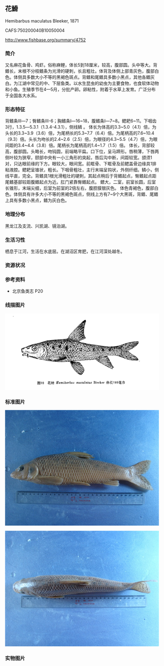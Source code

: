 ## 花䱻

Hemibarbus maculatus  Bleeker, 1871

CAFS:750200040B10050004

<http://www.fishbase.org/summary/4752>

### 简介

又名麻花鱼骨、鸡虾。俗称麻鲤，体长5到18厘米，较高，腹部圆。头中等大。背鳍长，末根不分枝鳍条为光滑的硬刺，长且粗壮。体背及体侧上部青灰色，腹部白色。体侧具多数大小不等的黑褐色斑点。背鳍和尾鳍具多数小黑点，其他各鳍灰白。为江湖中常见的中、下层鱼类。以水生昆虫的幼虫为主要食物，也食软体动物和小鱼。生殖季节在4—5月，分批产卵。卵粘性，附着于水草上发育。广泛分布于全国各大水系。

### 形态特征

背鳍条III―7；臀鳍条III-6；胸鳍条I―16~18，腹鳍条I―7~8。鳃耙6~11。下咽齿3行，1.3.5―5.3.1（1.3.4-4.3.1），侧线鳞 。 体长为体高的3.3~5.0（4.1）倍，为头长的3.3~3.9（3.6）倍，为尾柄长的5.3~7.7（6.4）倍。为尾柄高的7.6~10.4（9.3）倍。头长为吻长的2.4~2.6（2.5）倍，为眼径的4.3~5.5（4.7）倍，为眼间距的3.4~4.4（3.8）倍。尾柄长为尾柄高的1.4~1.7（1.5）倍。 体长，背部较高，腹部圆。头略长，吻钝圆，前端略平扁。口下位，呈马蹄形。唇稍薄，下唇两侧叶较为狭窄，颐部中央有一小三角形的突起，唇后沟中断，间距较宽。颌须1对，只达眼前缘的下方。眼较大，眼间宽。前眶骨、下眶骨及前鳃盖骨边缘具1排粘液腔。鳃耙呈锥状，粗长。下咽骨粗壮，主行末端呈钩状，外侧纤细。鳞小，侧线平直，完全。背鳍具1根光滑粗壮的硬刺，其起点稍后于背鳍起点，臀鳍起点距尾鳍基部较距腹鳍起点为近。肛门紧靠臀鳍起点。 鳔大，二室，前室长圆，后室长锥形，末端尖细，后室为前室的2倍左右，腹腔膜银灰色。 体色青褐色，腹部白色。体侧具有许多大小不等的黑褐色斑点，侧线上方有7~9个大黑斑，背鳍、尾鳍上具有多数小黑点，鳍为灰白色。

### 地理分布

黑龙江及支流、兴凯湖、镜泊湖。

### 生活习性

栖息于江河，生活在水底层。在湖沼区育肥，在江河深处越冬。

### 资源状况

### 参考资料

- 北京鱼类志 P20

### 线描图片

![图片](photos/花骨鱼.jpg)

### 标准图片

![图片](photos/花骨鱼A.jpg)

![图片](photos/花骨鱼B.jpg)

### 实物图片

